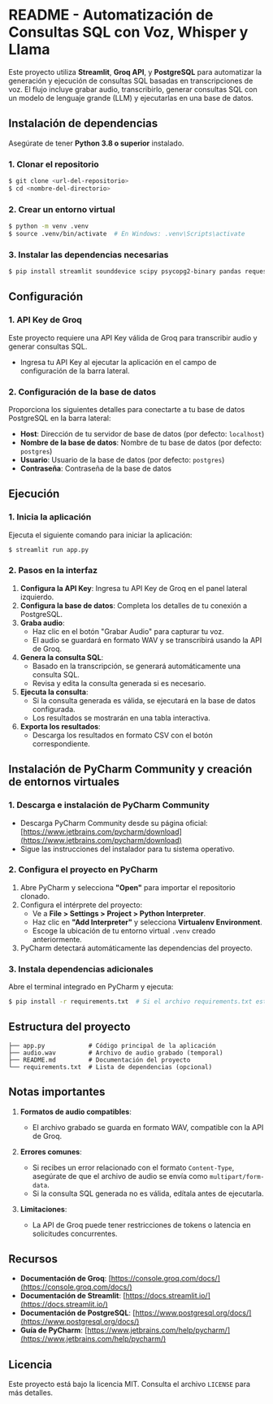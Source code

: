 # README - Automatización de Consultas SQL con Voz, Whisper y Llama

Este proyecto utiliza **Streamlit**, **Groq API**, y **PostgreSQL** para automatizar la generación y ejecución de consultas SQL basadas en transcripciones de voz. El flujo incluye grabar audio, transcribirlo, generar consultas SQL con un modelo de lenguaje grande (LLM) y ejecutarlas en una base de datos.

## Instalación de dependencias

Asegúrate de tener **Python 3.8 o superior** instalado.

### 1. Clonar el repositorio
```bash
$ git clone <url-del-repositorio>
$ cd <nombre-del-directorio>
```

### 2. Crear un entorno virtual
```bash
$ python -m venv .venv
$ source .venv/bin/activate  # En Windows: .venv\Scripts\activate
```

### 3. Instalar las dependencias necesarias
```bash
$ pip install streamlit sounddevice scipy psycopg2-binary pandas requests
```

## Configuración

### 1. API Key de Groq
Este proyecto requiere una API Key válida de Groq para transcribir audio y generar consultas SQL.

- Ingresa tu API Key al ejecutar la aplicación en el campo de configuración de la barra lateral.

### 2. Configuración de la base de datos
Proporciona los siguientes detalles para conectarte a tu base de datos PostgreSQL en la barra lateral:

- **Host**: Dirección de tu servidor de base de datos (por defecto: `localhost`)
- **Nombre de la base de datos**: Nombre de tu base de datos (por defecto: `postgres`)
- **Usuario**: Usuario de la base de datos (por defecto: `postgres`)
- **Contraseña**: Contraseña de la base de datos

## Ejecución

### 1. Inicia la aplicación
Ejecuta el siguiente comando para iniciar la aplicación:
```bash
$ streamlit run app.py
```

### 2. Pasos en la interfaz
1. **Configura la API Key**: Ingresa tu API Key de Groq en el panel lateral izquierdo.
2. **Configura la base de datos**: Completa los detalles de tu conexión a PostgreSQL.
3. **Graba audio**:
    - Haz clic en el botón "Grabar Audio" para capturar tu voz.
    - El audio se guardará en formato WAV y se transcribirá usando la API de Groq.
4. **Genera la consulta SQL**:
    - Basado en la transcripción, se generará automáticamente una consulta SQL.
    - Revisa y edita la consulta generada si es necesario.
5. **Ejecuta la consulta**:
    - Si la consulta generada es válida, se ejecutará en la base de datos configurada.
    - Los resultados se mostrarán en una tabla interactiva.
6. **Exporta los resultados**:
    - Descarga los resultados en formato CSV con el botón correspondiente.

## Instalación de PyCharm Community y creación de entornos virtuales

### 1. Descarga e instalación de PyCharm Community
- Descarga PyCharm Community desde su página oficial: [https://www.jetbrains.com/pycharm/download](https://www.jetbrains.com/pycharm/download)
- Sigue las instrucciones del instalador para tu sistema operativo.

### 2. Configura el proyecto en PyCharm
1. Abre PyCharm y selecciona **"Open"** para importar el repositorio clonado.
2. Configura el intérprete del proyecto:
   - Ve a **File > Settings > Project > Python Interpreter**.
   - Haz clic en **"Add Interpreter"** y selecciona **Virtualenv Environment**.
   - Escoge la ubicación de tu entorno virtual `.venv` creado anteriormente.
3. PyCharm detectará automáticamente las dependencias del proyecto.

### 3. Instala dependencias adicionales
Abre el terminal integrado en PyCharm y ejecuta:
```bash
$ pip install -r requirements.txt  # Si el archivo requirements.txt está disponible
```

## Estructura del proyecto

```
├── app.py            # Código principal de la aplicación
├── audio.wav         # Archivo de audio grabado (temporal)
├── README.md         # Documentación del proyecto
└── requirements.txt  # Lista de dependencias (opcional)
```

## Notas importantes

1. **Formatos de audio compatibles**:
   - El archivo grabado se guarda en formato WAV, compatible con la API de Groq.

2. **Errores comunes**:
   - Si recibes un error relacionado con el formato `Content-Type`, asegúrate de que el archivo de audio se envía como `multipart/form-data`.
   - Si la consulta SQL generada no es válida, edítala antes de ejecutarla.

3. **Limitaciones**:
   - La API de Groq puede tener restricciones de tokens o latencia en solicitudes concurrentes.

## Recursos

- **Documentación de Groq**: [https://console.groq.com/docs/](https://console.groq.com/docs/)
- **Documentación de Streamlit**: [https://docs.streamlit.io/](https://docs.streamlit.io/)
- **Documentación de PostgreSQL**: [https://www.postgresql.org/docs/](https://www.postgresql.org/docs/)
- **Guía de PyCharm**: [https://www.jetbrains.com/help/pycharm/](https://www.jetbrains.com/help/pycharm/)

## Licencia
Este proyecto está bajo la licencia MIT. Consulta el archivo `LICENSE` para más detalles.

